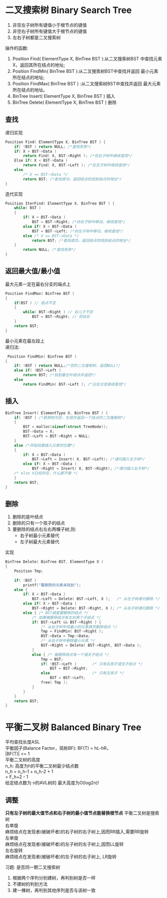 # 二叉搜索树 Binary Search Tree
1. 非空左子树所有键值小于根节点的键值
2. 非空右子树所有键值大于根节点的键值
3. 左右子树都是二叉搜索树
  
操作的函数:  
1. Position Find( ElementType X, BinTree BST ):从二叉搜索树BST 中查找元素X，返回其所在结点的地址;
2. Position FindMin( BinTree BST ):从二叉搜索树BST中查找并返回 最小元素所在结点的地址;
3. Position FindMax( BinTree BST ) :从二叉搜索树BST中查找并返回 最大元素所在结点的地址。
4. BinTree Insert( ElementType X, BinTree BST ) 插入
5. BinTree Delete( ElementType X, BinTree BST ) 删除
  

## 查找  
递归实现  
```c
Position Find( ElementType X, BinTree BST ) {
    if( !BST ) return NULL; /*查找失败*/ 
    if( X > BST->Data )
        return Find( X, BST->Right ); /*在右子树中继续查找*/
    Else if( X < BST->Data )
        return Find( X, BST->Left ); /*在左子树中继续查找*/
    else 
        /* X == BST->Data */
        return BST; /*查找成功，返回结点的找到结点的地址*/
}
```
迭代实现  
```c
Position IterFind( ElementType X, BinTree BST ) {
    while( BST ) 
    {
        if( X > BST->Data )
            BST = BST->Right; /*向右子树中移动，继续查找*/ 
        else if( X < BST->Data )
            BST = BST->Left; /*向左子树中移动，继续查找*/ 
        else /* X == BST->Data */
            return BST; /*查找成功，返回结点的找到结点的地址*/ 
    }
        return NULL; /*查找失败*/
} 
```

## 返回最大值/最小值
最大元素一定在最右分支的端点上
```c
Position FindMax( BinTree BST )
{
    if(BST ) // 结点不空
    {
        while( BST->Right ) // 右儿子不空
            BST = BST->Right; // 则往右
    }
    return BST;
}
```
最小元素在最左段上  
递归法:  
```c
 Position FindMin( BinTree BST )
{
    if( !BST ) return NULL;/*空的二叉搜索树，返回NULL*/
    else if( !BST->Left )
        return BST; /*找到最左叶结点并返回*/
    else 
        return FindMin( BST->Left ); /*沿左分支继续查找*/
```

## 插入  
```c
BinTree Insert( ElementType X, BinTree BST ) {
    if( !BST ) /*若原树为空，生成并返回一个结点的二叉搜索树*/
    { 
        BST = malloc(sizeof(struct TreeNode)); 
        BST->Data = X;            
        BST->Left = BST->Right = NULL;
    }
    else /*开始找要插入元素的位置*/ 
    {
        if( X < BST->Data )
            BST->Left = Insert( X, BST->Left); /*递归插入左子树*/
        else if( X > BST->Data )
            BST->Right = Insert( X, BST->Right); /*递归插入右子树*/
    /* else X已经存在，什么都不做 */
    }
    return BST;
}
```

## 删除  
1. 删除的是叶结点
2. 删除的只有一个孩子的结点
3. 要删除的结点右左右两棵子树,则:
    * 右子树最小元素替代
    * 左子树最大元素替代

实现  
```c
BinTree Delete( BinTree BST, ElementType X ) 
{ 
    Position Tmp; 
 
    if( !BST ) 
        printf("要删除的元素未找到"); 
    else {
        if( X < BST->Data ) 
            BST->Left = Delete( BST->Left, X );   /* 从左子树递归删除 */
        else if( X > BST->Data ) 
            BST->Right = Delete( BST->Right, X ); /* 从右子树递归删除 */
        else { /* BST就是要删除的结点 */
            /* 如果被删除结点有左右两个子结点 */ 
            if( BST->Left && BST->Right ) {
                /* 从右子树中找最小的元素填充删除结点 */
                Tmp = FindMin( BST->Right );
                BST->Data = Tmp->Data;
                /* 从右子树中删除最小元素 */
                BST->Right = Delete( BST->Right, BST->Data );
            }
            else { /* 被删除结点有一个或无子结点 */
                Tmp = BST; 
                if( !BST->Left )       /* 只有右孩子或无子结点 */
                    BST = BST->Right; 
                else                   /* 只有左孩子 */
                    BST = BST->Left;
                free( Tmp );
            }
        }
    }
    return BST;
}
```
# 平衡二叉树  Balanced Binary Tree
平均查找长度ASL  
平衡因子(Balance Factor，简称BF): BF(T) = hL-hR，   
|BF(T)| <= 1  
平衡二叉树的高度  
n_h: 高度为h的平衡二叉树最少结点数  
n_h = n_h-1 + n_h-2 + 1  
    = F_h+2 - 1  
给定结点数为 n的AVL树的 最大高度为O(log2n)!

## 调整  
**只有左子树的最大值节点和右子树的最小值节点能替换根节点**
平衡二叉树是搜索树  
右单旋  
麻烦结点在发现者(被破坏者)的右子树的右子树上,因而RR插入,需要RR旋转  
左单旋  
麻烦结点在发现者(被破坏者)的左子树的左子树上,因而LL旋转  
左右旋转  
麻烦结点在发现者(被破坏者)的左子树的右子树上, LR旋转

习题: 是否同一颗二叉搜索树  
1. 根据两个序列分别建树，再判别树是否一样
2. 不建树的判别方法  
3. 建一棵树，再判别其他序列是否与该树一致
